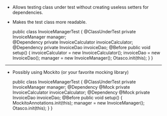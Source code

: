 * Allows testing class under test without creating useless setters for dependencies.
* Makes the test class more readable.

    public class InvoiceManagerTest { 
    	@ClassUnderTest private InvoiceManager manager; 	  
    	@Dependency private InvoiceCalculator invoiceCalculator;
    	@Dependency private InvoiceDao invoiceDao;
    	@Before public void setup() {
    		invoiceCalculator = new InvoiceCalculator();
    		invoiceDao = new InvoiceDao();
    		manager = new InvoiceManager();
    		Otasco.init(this);
      	}
    }

---
* Possibly using Mockito (or your favorite mocking library)

    public class InvoiceManagerTest {
        @ClassUnderTest private InvoiceManager manager;
        @Dependency
        @Mock
        private InvoiceCalculator invoiceCalculator;
        @Dependency
        @Mock
        private InvoiceDao invoiceDao;
    	@Before public void setup() {
            MockitoAnnotations.init(this); 
    		manager = new InvoiceManager();
    		Otasco.init(this);
    	}
    }
